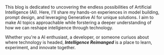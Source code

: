 This blog is dedicated to uncovering the endless possibilities of Artificial Intelligence (AI).  Here, I'll share my hands-on experiences in model building, prompt design, and leveraging Generative AI for unique solutions.  I aim to make AI topics approachable while forstering a deeper understanding of how we can reshape intellgience through technology.

Whether you're a AI enthusiast, a developer, or someone curiuos about where technology is headed, ***Intelligence Reimanged*** is a place to learn, experiment, and innovate together.
